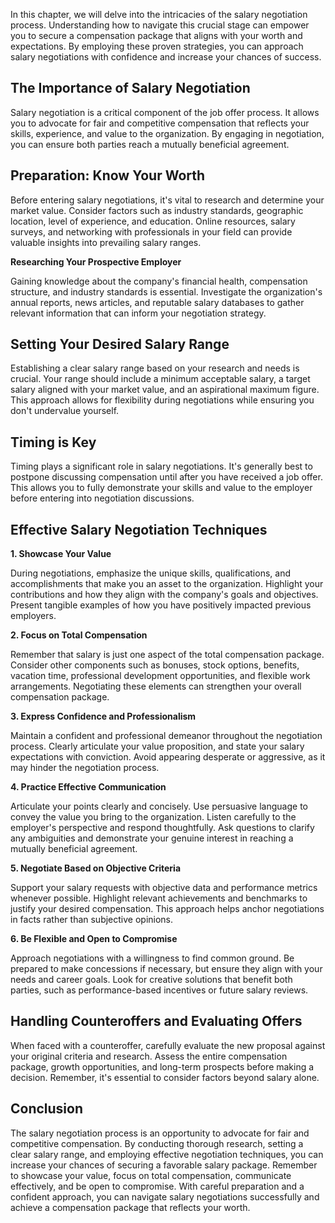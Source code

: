 
In this chapter, we will delve into the intricacies of the salary negotiation process. Understanding how to navigate this crucial stage can empower you to secure a compensation package that aligns with your worth and expectations. By employing these proven strategies, you can approach salary negotiations with confidence and increase your chances of success.

**The Importance of Salary Negotiation**
----------------------------------------

Salary negotiation is a critical component of the job offer process. It allows you to advocate for fair and competitive compensation that reflects your skills, experience, and value to the organization. By engaging in negotiation, you can ensure both parties reach a mutually beneficial agreement.

**Preparation: Know Your Worth**
--------------------------------

Before entering salary negotiations, it's vital to research and determine your market value. Consider factors such as industry standards, geographic location, level of experience, and education. Online resources, salary surveys, and networking with professionals in your field can provide valuable insights into prevailing salary ranges.

**Researching Your Prospective Employer**

Gaining knowledge about the company's financial health, compensation structure, and industry standards is essential. Investigate the organization's annual reports, news articles, and reputable salary databases to gather relevant information that can inform your negotiation strategy.

**Setting Your Desired Salary Range**
-------------------------------------

Establishing a clear salary range based on your research and needs is crucial. Your range should include a minimum acceptable salary, a target salary aligned with your market value, and an aspirational maximum figure. This approach allows for flexibility during negotiations while ensuring you don't undervalue yourself.

**Timing is Key**
-----------------

Timing plays a significant role in salary negotiations. It's generally best to postpone discussing compensation until after you have received a job offer. This allows you to fully demonstrate your skills and value to the employer before entering into negotiation discussions.

**Effective Salary Negotiation Techniques**
-------------------------------------------

**1. Showcase Your Value**

During negotiations, emphasize the unique skills, qualifications, and accomplishments that make you an asset to the organization. Highlight your contributions and how they align with the company's goals and objectives. Present tangible examples of how you have positively impacted previous employers.

**2. Focus on Total Compensation**

Remember that salary is just one aspect of the total compensation package. Consider other components such as bonuses, stock options, benefits, vacation time, professional development opportunities, and flexible work arrangements. Negotiating these elements can strengthen your overall compensation package.

**3. Express Confidence and Professionalism**

Maintain a confident and professional demeanor throughout the negotiation process. Clearly articulate your value proposition, and state your salary expectations with conviction. Avoid appearing desperate or aggressive, as it may hinder the negotiation process.

**4. Practice Effective Communication**

Articulate your points clearly and concisely. Use persuasive language to convey the value you bring to the organization. Listen carefully to the employer's perspective and respond thoughtfully. Ask questions to clarify any ambiguities and demonstrate your genuine interest in reaching a mutually beneficial agreement.

**5. Negotiate Based on Objective Criteria**

Support your salary requests with objective data and performance metrics whenever possible. Highlight relevant achievements and benchmarks to justify your desired compensation. This approach helps anchor negotiations in facts rather than subjective opinions.

**6. Be Flexible and Open to Compromise**

Approach negotiations with a willingness to find common ground. Be prepared to make concessions if necessary, but ensure they align with your needs and career goals. Look for creative solutions that benefit both parties, such as performance-based incentives or future salary reviews.

**Handling Counteroffers and Evaluating Offers**
------------------------------------------------

When faced with a counteroffer, carefully evaluate the new proposal against your original criteria and research. Assess the entire compensation package, growth opportunities, and long-term prospects before making a decision. Remember, it's essential to consider factors beyond salary alone.

**Conclusion**
--------------

The salary negotiation process is an opportunity to advocate for fair and competitive compensation. By conducting thorough research, setting a clear salary range, and employing effective negotiation techniques, you can increase your chances of securing a favorable salary package. Remember to showcase your value, focus on total compensation, communicate effectively, and be open to compromise. With careful preparation and a confident approach, you can navigate salary negotiations successfully and achieve a compensation package that reflects your worth.
